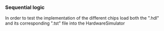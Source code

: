 ### Sequential logic

In order to test the implementation of the different chips load both the
".hdl" and its corresponding ".tst" file into the HardwareSimulator
